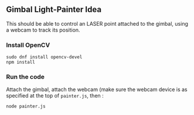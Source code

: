 ## Gimbal Light-Painter Idea

This should be able to control an LASER point attached to the gimbal,
using a webcam to track its position.


###  Install OpenCV

```
sudo dnf install opencv-devel
npm install
```

### Run the code

Attach the gimbal, attach the webcam (make sure the webcam device is as specified at the top
of ```painter.js```, then :

```
node painter.js
```
